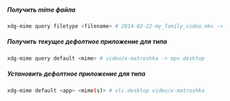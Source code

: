 
##### Получить mime файла

```bash
xdg-mime query filetype <filename> # 2014-02-22-my_family_video.mkv -> video/x-matroshka
```

##### Получить текущее дефолтное приложение для типа

```bash
xdg-mime query default <mime> # video/x-matroshka -> mpv.desktop
```

##### Установить дефолтное приложение для типа

```bash
xdg-mime default <app> <mime(s)> # vlc.desktop video/x-matroshka
```
